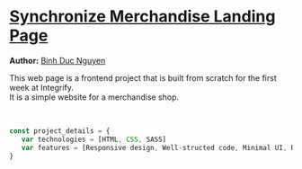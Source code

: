 # [Synchronize Merchandise Landing Page](https://tripplen23.github.io/synchronize-merchandise/src/index.html)

**Author:** [Binh Duc Nguyen](https://github.com/tripplen23)

This web page is a frontend project that is built from scratch for the first week at Integrify.<br>
It is a simple website for a merchandise shop.

<br />

```javascript
const project_details = {
   var technologies = [HTML, CSS, SASS]
   var features = [Responsive design, Well-structed code, Minimal UI, Ready for deployment pipeline]
}
```

<br />
